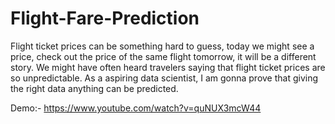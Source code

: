 # Flight-Fare-Prediction
Flight ticket prices can be something hard to guess, today we might see a price, check out the price of the same flight tomorrow, it will be a different story. We might have often heard travelers saying that flight ticket prices are so unpredictable. As a aspiring data scientist, I am gonna prove that giving the right data anything can be predicted.

Demo:-
https://www.youtube.com/watch?v=quNUX3mcW44
